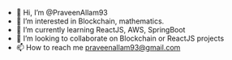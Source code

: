 - 👋 Hi, I’m @PraveenAllam93
- 👀 I’m interested in Blockchain, mathematics.
- 🌱 I’m currently learning ReactJS, AWS, SpringBoot
- 💞️ I’m looking to collaborate on Blockchain or ReactJS projects
- 📫 How to reach me praveenallam93@gmail.com

<!---
PraveenAllam93/PraveenAllam93 is a ✨ special ✨ repository because its `README.md` (this file) appears on your GitHub profile.
You can click the Preview link to take a look at your changes.
--->
